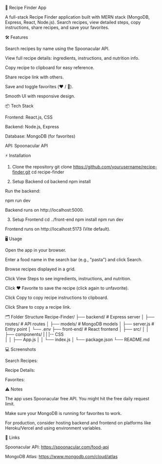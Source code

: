 🍳 Recipe Finder App

A full-stack Recipe Finder application built with MERN stack (MongoDB, Express, React, Node.js). Search recipes, view detailed steps, copy instructions, share recipes, and save your favorites.

🛠 Features

Search recipes by name using the Spoonacular API.

View full recipe details: ingredients, instructions, and nutrition info.

Copy recipe to clipboard for easy reference.

Share recipe link with others.

Save and toggle favorites (❤️ / 🤍).

Smooth UI with responsive design.

📦 Tech Stack

Frontend: React.js, CSS 

Backend: Node.js, Express

Database: MongoDB (for favorites)

API: Spoonacular API

⚡ Installation
1. Clone the repository
git clone https://github.com/yourusername/recipe-finder.git
cd recipe-finder

2. Setup Backend
cd backend
npm install





Run the backend:

npm run dev


Backend runs on http://localhost:5000.

3. Setup Frontend
cd ../front-end
npm install
npm run dev


Frontend runs on http://localhost:5173 (Vite default).

🖥 Usage

Open the app in your browser.

Enter a food name in the search bar (e.g., "pasta") and click Search.

Browse recipes displayed in a grid.

Click View Steps to see ingredients, instructions, and nutrition.

Click ❤️ Favorite to save the recipe (click again to unfavorite).

Click Copy to copy recipe instructions to clipboard.

Click Share to copy a recipe link.

🗂 Folder Structure
Recipe-Finder/
├── backend/              # Express server
│   ├── routes/           # API routes
│   ├── models/           # MongoDB models
│   ├── server.js         # Entry point
│   └── .env
├── front-end/            # React frontend
│   ├── src/
│   │   ├── components/
|   |   |-- CSS        
│   │   ├── App.js
│   │   └── index.js
│   └── package.json
└── README.md

💻 Screenshots

Search Recipes:


Recipe Details:


Favorites:


⚠️ Notes

The app uses Spoonacular free API. You might hit the free daily request limit.

Make sure your MongoDB is running for favorites to work.

For production, consider hosting backend and frontend on platforms like Heroku/Vercel and using environment variables.

🔗 Links

Spoonacular API: https://spoonacular.com/food-api

MongoDB Atlas: https://www.mongodb.com/cloud/atlas

